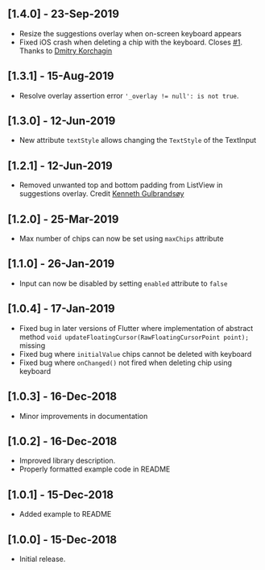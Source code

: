 ## [1.4.0] - 23-Sep-2019
* Resize the suggestions overlay when on-screen keyboard appears
* Fixed iOS crash when deleting a chip with the keyboard. Closes [#1](https://github.com/danvick/flutter_chips_input/issues/1). Thanks to [Dmitry Korchagin](https://github.com/dgsc-fav)

## [1.3.1] - 15-Aug-2019
* Resolve overlay assertion error `'_overlay != null': is not true`.

## [1.3.0] - 12-Jun-2019
* New attribute `textStyle` allows changing the `TextStyle` of the TextInput

## [1.2.1] - 12-Jun-2019
* Removed unwanted top and bottom padding from ListView in suggestions overlay. Credit [Kenneth Gulbrandsøy](https://github.com/kengu)

## [1.2.0] - 25-Mar-2019
* Max number of chips can now be set using `maxChips` attribute

## [1.1.0] - 26-Jan-2019
* Input can now be disabled by setting `enabled` attribute to `false`

## [1.0.4] - 17-Jan-2019
* Fixed bug in later versions of Flutter where implementation of abstract method `void updateFloatingCursor(RawFloatingCursorPoint point);` missing
* Fixed bug where `initialValue` chips cannot be deleted with keyboard
* Fixed bug where `onChanged()` not fired when deleting chip using keyboard

## [1.0.3] - 16-Dec-2018
* Minor improvements in documentation

## [1.0.2] - 16-Dec-2018
* Improved library description. 
* Properly formatted example code in README

## [1.0.1] - 15-Dec-2018
* Added example to README

## [1.0.0] - 15-Dec-2018
* Initial release.
